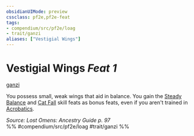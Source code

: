```yaml
---
obsidianUIMode: preview
cssclass: pf2e,pf2e-feat
tags:
- compendium/src/pf2e/loag
- trait/ganzi
aliases: ["Vestigial Wings"]
---
```

# Vestigial Wings  *Feat 1*  
[ganzi](../../rules/traits/ganzi-loag.md)  


You possess small, weak wings that aid in balance. You gain the [Steady Balance](steady-balance.md) and [Cat Fall](cat-fall.md) skill feats as bonus feats, even if you aren't trained in [Acrobatics](../skills.md#Acrobatics).

*Source: Lost Omens: Ancestry Guide p. 97*  
%% #compendium/src/pf2e/loag #trait/ganzi %%